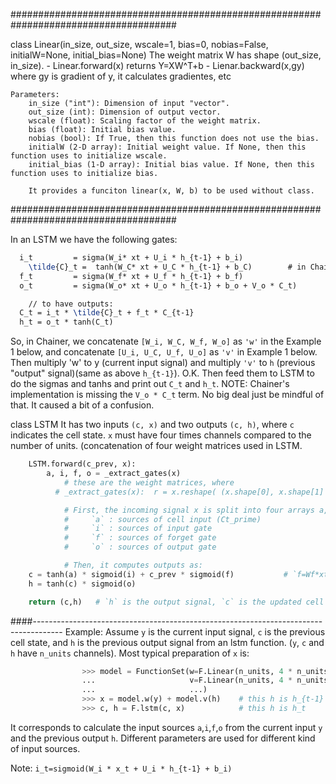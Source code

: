    ######################################################################################

class Linear(in_size, out_size, wscale=1, bias=0, nobias=False, initialW=None, initial_bias=None)
        The weight matrix W has shape (out_size, in_size).
        - Linear.forward(x) returns Y=XW^T+b
        - Lienar.backward(x,gy)  where gy is gradient of y, it calculates gradientes, etc

	Parameters:
	    in_size ("int"): Dimension of input "vector".
	    out_size (int): Dimension of output vector.
	    wscale (float): Scaling factor of the weight matrix.
	    bias (float): Initial bias value.
	    nobias (bool): If True, then this function does not use the bias.
	    initialW (2-D array): Initial weight value. If None, then this function uses to initialize wscale.
	    initial_bias (1-D array): Initial bias value. If None, then this function uses to initialize bias.

        It provides a funciton linear(x, W, b) to be used without class.

   ######################################################################################

In an LSTM we have the following gates:
```latex
  i_t         = sigma(W_i* xt + U_i * h_{t-1} + b_i)
	\tilde{C}_t =  tanh(W_C* xt + U_C * h_{t-1} + b_C)        # in Chainer terms \tilde{C}_t === a
  f_t         = sigma(W_f* xt + U_f * h_{t-1} + b_f)
  o_t         = sigma(W_o* xt + U_o * h_{t-1} + b_o + V_o * C_t)

	// to have outputs: 
  C_t = i_t * \tilde{C}_t + f_t * C_{t-1}
  h_t = o_t * tanh(C_t)

```

So, in Chainer, we concatenate `[W_i, W_C, W_f, W_o]`  as `'w'` in the Example 1 below, and concatenate `[U_i, U_C, U_f, U_o]` as `'v'` in Example 1 below.
				Then multiply 'w' to y (current input signal) and multiply `'v'` to `h` (previous "output" signal)(same as above `h_{t-1}`). O.K.
				Then feed them to LSTM to do the sigmas and tanhs and print out `C_t` and `h_t`.
				NOTE: Chainer's implementation is missing the `V_o * C_t` term. No big deal just be mindful of that. It caused a bit of a confusion.		 	 	  

class LSTM
	It has two inputs `(c, x)` and two outputs `(c, h)`, where
		`c` indicates the cell state.
		`x` must have four times channels compared to the number of units. (concatenation of four weight matrices used in LSTM.
```python
	LSTM.forward(c_prev, x):
		a, i, f, o = _extract_gates(x)
			# these are the weight matrices, where
		  # _extract_gates(x):  r = x.reshape( (x.shape[0], x.shape[1] // 4, 4) + x.shape[2:])     return (r[:, :, i] for i in six.moves.range(4))

			# First, the incoming signal x is split into four arrays a,i,f,o of the same shapes along the second axis. It means that x's second axis must have 4 times the length of cprev, where:
			#     `a` : sources of cell input (Ct_prime)
			#     `i` : sources of input gate
			#     `f` : sources of forget gate
			#     `o` : sources of output gate

			# Then, it computes outputs as:
	c = tanh(a) * sigmoid(i) + c_prev * sigmoid(f)           # `f=Wf*xt+Ufh_{t-1}+bc` , so it assuems this is given. OR, others as well:
	h = tanh(c) * sigmoid(o)

	return (c,h)   # `h` is the output signal, `c` is the updated cell state.
```     
####-------------------------------------------------------------------------------------
  Example:
	    Assume `y` is the current input signal, `c` is the previous cell state, and `h` is the previous output signal from an lstm function. (`y`, `c` and `h` have `n_units` channels). Most typical preparation of `x` is:
```python	 
				>>> model = FunctionSet(w=F.Linear(n_units, 4 * n_units),
				...                     v=F.Linear(n_units, 4 * n_units),
				...                     ...)
				>>> x = model.w(y) + model.v(h)    # this h is h_{t-1}
				>>> c, h = F.lstm(c, x)            # this h is h_t
```
It corresponds to calculate the input sources `a`,`i`,`f`,`o` from the current input `y` and the previous output `h`. Different parameters are used for different kind of input sources.



Note: `i_t=sigmoid(W_i * x_t + U_i * h_{t-1} + b_i)`
